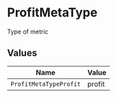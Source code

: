 # ProfitMetaType

Type of metric


## Values

| Name                   | Value                  |
| ---------------------- | ---------------------- |
| `ProfitMetaTypeProfit` | profit                 |